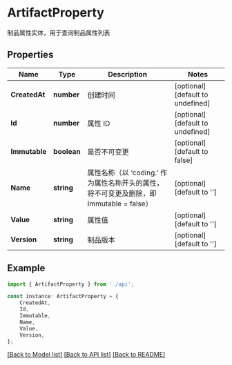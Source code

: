# ArtifactProperty

制品属性实体，用于查询制品属性列表

## Properties

Name | Type | Description | Notes
------------ | ------------- | ------------- | -------------
**CreatedAt** | **number** | 创建时间 | [optional] [default to undefined]
**Id** | **number** | 属性 ID | [optional] [default to undefined]
**Immutable** | **boolean** | 是否不可变更 | [optional] [default to false]
**Name** | **string** | 属性名称（以 ‘coding.’ 作为属性名称开头的属性，将不可变更及删除，即 Immutable &#x3D; false） | [optional] [default to '']
**Value** | **string** | 属性值 | [optional] [default to '']
**Version** | **string** | 制品版本 | [optional] [default to '']

## Example

```typescript
import { ArtifactProperty } from './api';

const instance: ArtifactProperty = {
    CreatedAt,
    Id,
    Immutable,
    Name,
    Value,
    Version,
};
```

[[Back to Model list]](../README.md#documentation-for-models) [[Back to API list]](../README.md#documentation-for-api-endpoints) [[Back to README]](../README.md)
